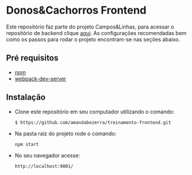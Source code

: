 # Donos&Cachorros Frontend

Este repositório faz parte do projeto Campos&Linhas, para acessar o repositório de backend clique [aqui](https://github.com/amandabezerra/treinamento-backend). As configurações recomendadas bem como os passos para rodar o projeto encontram-se nas seções abaixo.

## Pré requisitos

+ [npm](https://www.npmjs.com/get-npm)
+ [webpack-dev-server](https://www.npmjs.com/package/webpack-dev-server)

## Instalação

+ Clone este repositório em seu computador utilizando o comando:

  `$ https://github.com/amandabezerra/treinamento-frontend.git`

+ Na pasta raiz do projeto rode o comando:
   
   `npm start`

+ No seu navegador acesse:

    `http://localhost:9001/`
